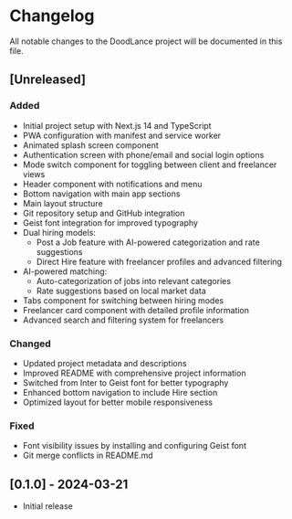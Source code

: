 # Changelog

All notable changes to the DoodLance project will be documented in this file.

## [Unreleased]

### Added
- Initial project setup with Next.js 14 and TypeScript
- PWA configuration with manifest and service worker
- Animated splash screen component
- Authentication screen with phone/email and social login options
- Mode switch component for toggling between client and freelancer views
- Header component with notifications and menu
- Bottom navigation with main app sections
- Main layout structure
- Git repository setup and GitHub integration
- Geist font integration for improved typography
- Dual hiring models:
  - Post a Job feature with AI-powered categorization and rate suggestions
  - Direct Hire feature with freelancer profiles and advanced filtering
- AI-powered matching:
  - Auto-categorization of jobs into relevant categories
  - Rate suggestions based on local market data
- Tabs component for switching between hiring modes
- Freelancer card component with detailed profile information
- Advanced search and filtering system for freelancers

### Changed
- Updated project metadata and descriptions
- Improved README with comprehensive project information
- Switched from Inter to Geist font for better typography
- Enhanced bottom navigation to include Hire section
- Optimized layout for better mobile responsiveness

### Fixed
- Font visibility issues by installing and configuring Geist font
- Git merge conflicts in README.md

## [0.1.0] - 2024-03-21
- Initial release 
